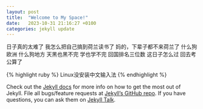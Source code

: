 ```yaml
---
layout: post
title:  "Welcome to My Space!"
date:   2023-10-31 21:16:27 +0100
categories: jekyll update
---
```

日子真的太难了
我怎么把自己搞到荷兰读书了
妈的，下辈子都不来荷兰了
什么狗欧洲
什么狗地方
天黑也黑不完
学也学不完
回国排名三位数
这日子怎么过
回去考公算了


{% highlight ruby %}
Linux没安装中文输入法
{% endhighlight %}

Check out the [Jekyll docs][jekyll-docs] for more info on how to get the most out of Jekyll. File all bugs/feature requests at [Jekyll’s GitHub repo][jekyll-gh]. If you have questions, you can ask them on [Jekyll Talk][jekyll-talk].

[jekyll-docs]: https://jekyllrb.com/docs/home
[jekyll-gh]:   https://github.com/jekyll/jekyll
[jekyll-talk]: https://talk.jekyllrb.com/
